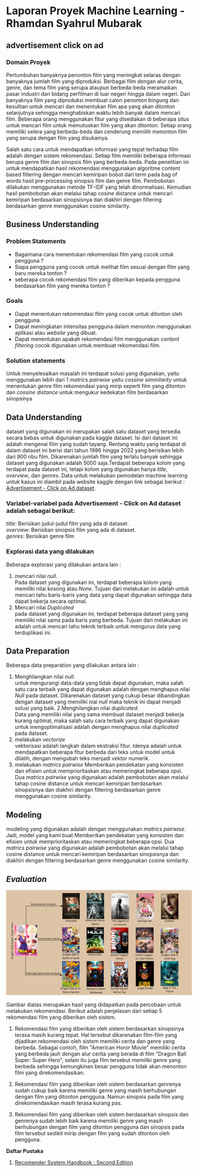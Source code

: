 # Laporan Proyek Machine Learning - Rhamdan Syahrul Mubarak

## advertisement click on ad

### Domain Proyek
Pertumbuhan banyaknya penonton film yang meningkat selaras dengan banyaknya jumlah film yang diproduksi. Berbagai film dengan alur cerita, genre, dan tema film yang serupa ataupun berbeda-beda meramaikan pasar industri dari bidang perfilman di luar negeri hingga dalam negeri. Dari banyaknya film yang diproduksi membuat calon penonton bingung dan kesulitan untuk mencari dan menentukan film apa yang akan ditonton selanjutnya sehingga menghabiskan waktu lebih banyak dalam mencari film. Beberapa orang menggunakan fitur yang disediakan di beberapa situs untuk mencari film untuk memutuskan film yang akan ditonton. Setiap orang memiliki selera yang berbeda-beda dan cenderung memilih menonton film yang serupa dengan film yang disukainya. 

Salah satu cara untuk mendapatkan informasi yang tepat terhadap film adalah dengan sistem rekomendasi. Setiap film memiliki beberapa informasi berupa genre film dan sinopsis film yang berbeda-beda. Pada penelitian ini untuk mendapatkan hasil rekomendasi menggunakan algoritme content based filtering dengan mencari kemiripan bobot dari term pada bag of words hasil pre-processing sinopsis film dan genre film. Pembobotan dilakukan menggunakan metode TF-IDF yang telah dinormalisasi. Kemudian hasil pembobotan akan melalui tahap cosine distance untuk mencari kemiripan berdasarkan sinopsisnya dan diakhiri dengan filtering berdasarkan genre menggunakan cosine similarity.

## Business Understanding

### Problem Statements
- Bagaimana cara menentukan rekomendasi film yang cocok untuk pengguna ?
- Siapa pengguna yang cocok untuk melihat film sesuai dengan film yang baru mereka tonton ?
- seberapa cocok rekomendasi film yang diberikan kepada pengguna berdasarkan film yang mereka tonton ?

### Goals
- Dapat menentukan rekomendasi film yang cocok untuk ditonton oleh pengguna.
- Dapat meningkatan intensitas pengguna dalam menonton menggunakan aplikasi atau _website_ yang dibuat.
- Dapat menentukan apakah rekomendasi film menggunakan _content filtering_ cocok digunakan untuk membuat rekomendasi film.

### Solution statements

Untuk menyelesaikan masalah ini terdapat solusi yang digunakan, yaitu menggunakan lebih dari 1 _matrics pairwise_ yaitu _cossine simmilarity_ untuk menentukan _genre_ film rekomendasi yang mirip seperti film yang ditonton dan _cossine distance_ untuk mengukur kedekatan film berdasarkan sinopsinya 

## Data Understanding
dataset yang digunakan ini merupakan salah satu dataset yang tersedia secara bebas untuk digunakan pada kaggle dataset. Isi dari dataset ini adalah mengenai film yang sudah tayang. Rentang waktu yang terdapat di dalam dataset ini berisi dari tahun 1986 hingga 2022 yang berisikan lebih dari 900 ribu film. Dikarenakan jumlah film yang terlalu banyak sehingga dataset yang digunakan adalah 5000 saja.Terdapat beberapa kolom yang terdapat pada dataset ini, tetapi kolom yang digunakan hanya _title_, _overview_, dan _genres_.
Data untuk melakukan pemodelan machine learning untuk kasus ini diambil pada website kaggle dengan link sebagai berikut :
[Advertisement - Click on Ad dataset](https://www.kaggle.com/datasets/gabrielsantello/advertisement-click-on-ad).

### Variabel-variabel pada Advertisement - Click on Ad dataset adalah sebagai berikut:
_title_: Berisikan judul-judul film yang ada di dataset. \
_overview_: Berisikan sinopsis film yang ada di dataset. \
_genres_: Berisikan genre film

### Explorasi data yang dilakukan
Beberapa explorasi yang dilakukan antara lain :
1. mencari nilai _null_. \
   Pada dataset yang digunakan ini, terdapat beberapa kolom yang memiliki nilai kosong atau _None_. Tujuan dari melakukan ini adalah untuk mencari tahu baris-baris yang data yang dapat digunakan sehingga data dapat bekerja secara optimal.
2. Mencari nilai _Duplicated_ \
   pada dataset yang digunakan ini, terdapat beberapa dataset yang yang memiliki nilai sama pada baris yang berbeda. Tujuan dari melakukan ini adalah untuk mencari tahu teknik terbaik untuk mengurus data yang terduplikasi ini. 

## Data Preparation
Beberapa data preparation yang dilakukan antara lain :
1. Menghilangkan nilai _null_. \
   untuk mengurangi data-data yang tidak dapat digunakan, maka salah satu cara terbaik yang dapat digunakan adalah dengan menghapus nilai _Null_ pada dataset. Dikarenakan dataset yang cukup besar dibandingkan dengan dataset yang memiliki niai _null_ maka teknik ini dapat menjadi solusi yang baik.
2.Menghilangkan nilai _duplicated_. \
  Data yang memiliki nilai yang sama membuat dataset menjadi bekerja kurang optimal, maka salah satu cara terbaik yang dapat digunakan untuk mengoptimalisasi adalah dengan menghapus nilai _duplicated_ pada dataset.
3. melakukan _vectorize_ \
   vektorisasi adalah langkah dalam ekstraksi fitur. Idenya adalah untuk mendapatkan beberapa fitur berbeda dari teks untuk model untuk dilatih, dengan mengubah teks menjadi vektor numerik.
4. melakukan _matrics pairwise_
   Memberikan pendekatan yang konsisten dan efisien untuk memprioritaskan atau memeringkat beberapa opsi. Dua _matrics pairwise_ yang digunakan adalah pembobotan akan melalui tahap cosine distance untuk mencari kemiripan berdasarkan sinopsisnya dan diakhiri dengan filtering berdasarkan genre menggunakan cosine similarity.
   
## Modeling
modeling yang digunakan adalah dengan menggunakan _matrics pairwise_. Jadi, model yang kami buat Memberikan pendekatan yang konsisten dan efisien untuk memprioritaskan atau memeringkat beberapa opsi. Dua _matrics pairwise_ yang digunakan adalah pembobotan akan melalui tahap cosine distance untuk mencari kemiripan berdasarkan sinopsisnya dan diakhiri dengan filtering berdasarkan genre menggunakan cosine similarity.

## _Evaluation_
![alt text](https://github.com/rhamdansm/Kaggle-Practice/blob/main/proyek%20kedua%20dicoding/recomendation.png)

Gambar diatas merupakan hasil yang didapatkan pada percobaan untuk melakukan rekomendasi. Berikut adalah penjelasan dari setiap 5 rekomendasi film yang diberikan oleh sistem.
1. Rekomendasi film yang diberikan oleh sistem berdasarkan sinopsinya terasa masih kurang tepat. Hal tersebut dikarenakan film-film yang dijadikan rekomendasi oleh sistem memiliki cerita dan genre yang berbeda. Sebagai contoh, film "American Horor Movie" memiliki cerita yang berbeda jauh dengan alur cerita yang berada di film "Dragon Ball Super: Super Hero", selain itu juga film tersebut memiliki genre yang berbeda sehingga kemungkinan besar pengguna tidak akan menonton film yang direkomendasikan.

2. Rekomendasi film yang diberikan oleh sistem berdasarkan genrenya sudah cukup baik karena memiliki genre yang masih berhubungan dengan film yang ditonton pengguna. Namun sinopsis pada film yang direkomendasikan masih terasa kurang pas.

3. Rekomendasi film yang diberikan oleh sistem berdasarkan sinopsis dan genrenya sudah lebih baik karena memiliki genre yang masih berhubungan dengan film yang ditonton pengguna dan sinopsis pada film tersebut sedikit mirip dengan film yang sudah ditonton oleh pengguna.


**Daftar Pustaka**
1. [Recomender System Handbook : Second Edition](https://www.google.co.id/books/edition/Recommender_Systems_Handbook/hGb_CgAAQBAJ?hl=en&gbpv=1&dq=content+filtering+machine+learning&printsec=frontcover)
